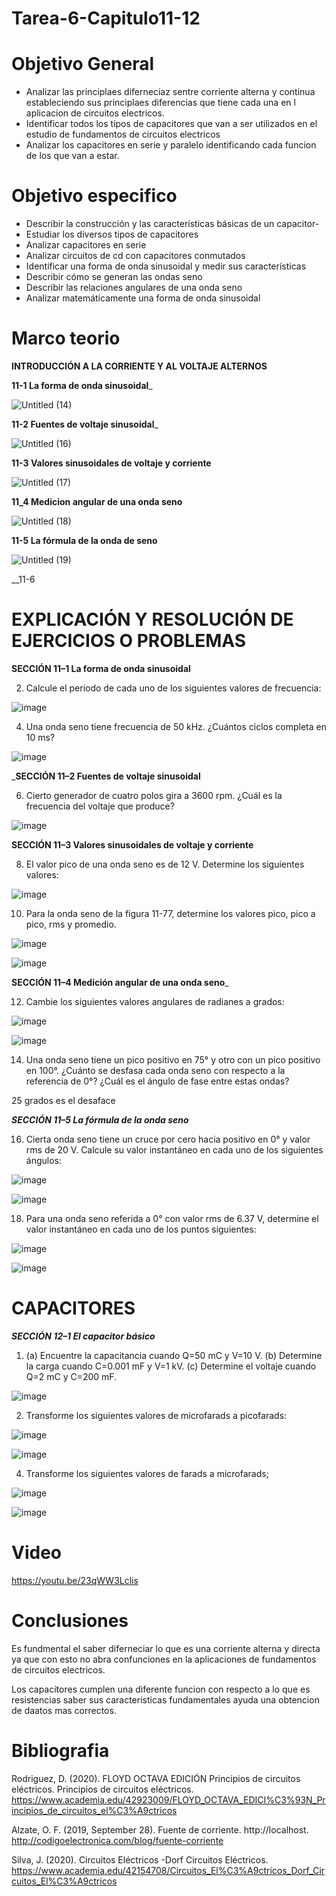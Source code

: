 # Tarea-6-Capitulo11-12
# Objetivo General
- Analizar las principlaes diferneciaz sentre corriente alterna y continua estableciendo sus principlaes diferencias que tiene cada una en l aplicacion de circuitos electricos.
- Identificar todos los tipos de capacitores que van a ser utilizados en el estudio de fundamentos de circuitos electricos 
- Analizar los capacitores en serie y paralelo identificando cada  funcion de los que van a estar.
# Objetivo especifico 
- Describir la construcción y las características básicas de un capacitor-
- Estudiar los diversos tipos de capacitores
- Analizar capacitores en serie
- Analizar circuitos de cd con capacitores conmutados
- Identificar una forma de onda sinusoidal y medir sus características
- Describir cómo se generan las ondas seno
- Describir las relaciones angulares de una onda seno
- Analizar matemáticamente una forma de onda sinusoidal
# Marco teorio
__INTRODUCCIÓN A LA CORRIENTE Y AL VOLTAJE ALTERNOS__

__11-1 La forma de onda sinusoidal___

![Untitled (14)](https://user-images.githubusercontent.com/105671364/178868489-6bb30b7e-0103-402e-9310-a2fa92cac104.jpg)

__11-2 Fuentes de voltaje sinusoidal___

![Untitled (16)](https://user-images.githubusercontent.com/105671364/178868618-846d5eef-f0f9-415f-922e-1c8d9282c4c6.jpg)

__11-3 Valores sinusoidales de voltaje y corriente__

![Untitled (17)](https://user-images.githubusercontent.com/105671364/178881874-24158071-a163-4f6a-98eb-0ac57a813473.jpg)

__11_4 Medicion angular de una onda seno__ 

![Untitled (18)](https://user-images.githubusercontent.com/105671364/178887195-eef32831-1ce0-4d5d-b490-1ecf36227420.jpg)

__11-5 La fórmula de la onda de seno__

![Untitled (19)](https://user-images.githubusercontent.com/105671364/178889268-fa6686dd-1da4-4a2a-9183-745bd734edbf.jpg)

__11-6 

# EXPLICACIÓN Y RESOLUCIÓN DE EJERCICIOS O PROBLEMAS

__SECCIÓN 11–1 La forma de onda sinusoidal__

2. Calcule el periodo de cada uno de los siguientes valores de frecuencia:

![image](https://user-images.githubusercontent.com/105671364/178903238-6e83db01-dd9d-4c0a-9e03-6c06db807a9d.png)

4. Una onda seno tiene frecuencia de 50 kHz. ¿Cuántos ciclos completa en 10 ms?

![image](https://user-images.githubusercontent.com/105671364/178911702-7ca5d4ed-37c7-47c1-927a-12894b59f630.png)


___SECCIÓN 11–2 Fuentes de voltaje sinusoidal__

6. Cierto generador de cuatro polos gira a 3600 rpm. ¿Cuál es la frecuencia del voltaje que produce?

![image](https://user-images.githubusercontent.com/105671364/178915601-3bb5e06c-37fc-420b-9f3d-512b36511a90.png)

__SECCIÓN 11–3 Valores sinusoidales de voltaje y corriente__

8. El valor pico de una onda seno es de 12 V. Determine los siguientes valores:

![image](https://user-images.githubusercontent.com/105671364/179011926-b86efe16-e245-4123-a097-0a03109c32e5.png)

10. Para la onda seno de la figura 11-77, determine los valores pico, pico a pico, rms y promedio.

![image](https://user-images.githubusercontent.com/105671364/179012177-0342bd74-756d-4043-9ce3-8aade99c3f1c.png)

![image](https://user-images.githubusercontent.com/105671364/179014774-b6c8106e-f53d-49a9-8b45-4f20d9e044f7.png)

__SECCIÓN 11–4 Medición angular de una onda seno___

12. Cambie los siguientes valores angulares de radianes a grados:

![image](https://user-images.githubusercontent.com/105671364/179018085-bae9580a-4669-46fc-9194-e8d6a9a65f54.png)

![image](https://user-images.githubusercontent.com/105671364/179018009-1e5d76e7-854c-4f8e-9d0c-f580a1ab749f.png)

14. Una onda seno tiene un pico positivo en 75° y otro con un pico positivo en 100°. ¿Cuánto se desfasa cada onda seno con respecto a la referencia de 0°? ¿Cuál es el ángulo de fase entre estas ondas?
 
 25 grados es el desaface
 
 ___SECCIÓN 11–5 La fórmula de la onda seno___
 
 16. Cierta onda seno tiene un cruce por cero hacia positivo en 0° y valor rms de 20 V. Calcule su valor instantáneo en cada uno de los siguientes ángulos:

![image](https://user-images.githubusercontent.com/105671364/179027186-878ac05f-f2ed-4d6d-a21e-33ab76a705aa.png)
 
 ![image](https://user-images.githubusercontent.com/105671364/179027029-b57f39a4-db6d-4285-80ed-918417db8027.png)
 
 18. Para una onda seno referida a 0° con valor rms de 6.37 V, determine el valor instantáneo en cada uno de los puntos siguientes:
 
 ![image](https://user-images.githubusercontent.com/105671364/179027806-7c4d430b-9a47-4288-a54e-7ba04c8c804d.png)
 
 ![image](https://user-images.githubusercontent.com/105671364/179029242-47490f20-8d58-4497-9355-f47c976b40c4.png)

# CAPACITORES

___SECCIÓN 12–1 El capacitor básico___

1. (a) Encuentre la capacitancia cuando Q=50 mC y V=10 V.
(b) Determine la carga cuando C=0.001 mF y V=1 kV.
(c) Determine el voltaje cuando Q=2 mC y C=200 mF.

![image](https://user-images.githubusercontent.com/105671364/179031671-dc847965-6b1a-4947-b780-bdeffdc06ea0.png)

2. Transforme los siguientes valores de microfarads a picofarads:

![image](https://user-images.githubusercontent.com/105671364/179031853-a613e08b-14a5-416c-8bc9-a787f39d7ace.png)

![image](https://user-images.githubusercontent.com/105671364/179033635-0b54d258-e3fe-4b76-94e7-9c713088cb14.png)

4. Transforme los siguientes valores de farads a microfarads;

![image](https://user-images.githubusercontent.com/105671364/179034120-fd33064d-db98-4fe9-8945-409bb68bc269.png)

![image](https://user-images.githubusercontent.com/105671364/179034969-908ebae3-9846-47e6-9f84-fd5a6088389a.png)

# Video 

https://youtu.be/23qWW3Lclis
 
# Conclusiones

Es fundmental el saber diferneciar lo que es una corriente alterna y directa ya que  con esto no abra confunciones en la aplicaciones de fundamentos de circuitos electricos.

Los capacitores cumplen una diferente funcion con respecto a lo que es resistencias saber  sus caracteristicas fundamentales ayuda una obtencion de daatos mas correctos.

# Bibliografia

Rodriguez, D. (2020). FLOYD OCTAVA EDICIÓN Principios de circuitos eléctricos. Principios de circuitos eléctricos. https://www.academia.edu/42923009/FLOYD_OCTAVA_EDICI%C3%93N_Principios_de_circuitos_el%C3%A9ctricos

Alzate, O. F. (2019, September 28). Fuente de corriente. http://localhost. http://codigoelectronica.com/blog/fuente-corriente

Silva, J. (2020). Circuitos Eléctricos -Dorf Circuitos Eléctricos. https://www.academia.edu/42154708/Circuitos_El%C3%A9ctricos_Dorf_Circuitos_El%C3%A9ctricos

